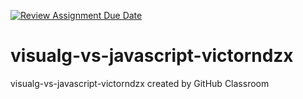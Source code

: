 [![Review Assignment Due Date](https://classroom.github.com/assets/deadline-readme-button-24ddc0f5d75046c5622901739e7c5dd533143b0c8e959d652212380cedb1ea36.svg)](https://classroom.github.com/a/mRA1f1Mc)
# visualg-vs-javascript-victorndzx
visualg-vs-javascript-victorndzx created by GitHub Classroom
